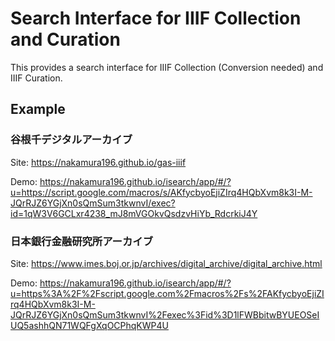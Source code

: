 # Search Interface for IIIF Collection and Curation
This provides a search interface for IIIF Collection (Conversion needed) and IIIF Curation.

## Example

### 谷根千デジタルアーカイブ

Site: https://nakamura196.github.io/gas-iiif

Demo: https://nakamura196.github.io/isearch/app/#/?u=https://script.google.com/macros/s/AKfycbyoEjiZIrq4HQbXvm8k3I-M-JQrRJZ6YGjXn0sQmSum3tkwnvI/exec?id=1qW3V6GCLxr4238_mJ8mVGOkvQsdzvHiYb_RdcrkiJ4Y


### 日本銀行金融研究所アーカイブ

Site: https://www.imes.boj.or.jp/archives/digital_archive/digital_archive.html

Demo: https://nakamura196.github.io/isearch/app/#/?u=https%3A%2F%2Fscript.google.com%2Fmacros%2Fs%2FAKfycbyoEjiZIrq4HQbXvm8k3I-M-JQrRJZ6YGjXn0sQmSum3tkwnvI%2Fexec%3Fid%3D1lFWBbitwBYUEOSeIUQ5ashhQN71WQFgXqOCPhqKWP4U

